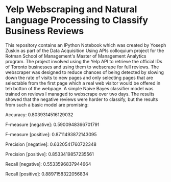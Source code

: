 # Yelp Webscraping and Natural Language Processing to Classify Business Reviews

This repository contains an IPython Notebook which was created by Yoseph Zuskin as part of the Data Acquisition Using APIs colloquium project for the Rotman School of Management's Master of Management Analytics program. The project involved using the Yelp API to retrieve the official IDs of Toronto businesses and using them to webscrape for full reviews. The webscraper was designed to reduce chances of being detected by slowing down the rate of visits to new pages and only selecting pages that are selectable from the first page which a real web visitor would be offered in teh botton of the webpage. A simple Naive Bayes classifier model was trained on reviews I managed to webscrape over two days. The results showed that the negative reviews were harder to classify, but the results from such a basic model are promising:

Accuracy: 0.8039314516129032

F-measure [negative]: 0.5900948366701791

F-measure [positive]: 0.8711493872143095

Precision [negative]: 0.6320541760722348

Precision [positive]: 0.8533419857235561

Recall [negative]: 0.5533596837944664

Recall [positive]: 0.8897158322056834
